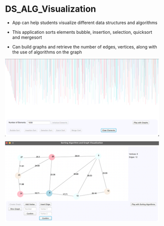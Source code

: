 # DS_ALG_Visualization
- App can help students visualize different data structures and algorithms

- This application sorts elements bubble, insertion, selection, quicksort and mergesort

- Can build graphs and retrieve the number of edges, vertices, along with the use of algorithms on the graph



![Image 1](https://github.com/safomax/DS_ALG_Visualization/blob/main/images/Screen%20Shot%202021-05-25%20at%206.35.07%20PM.png)

![Image 2](https://github.com/safomax/DS_ALG_Visualization/blob/main/images/Screen%20Shot%202021-05-25%20at%205.18.39%20PM.png)
